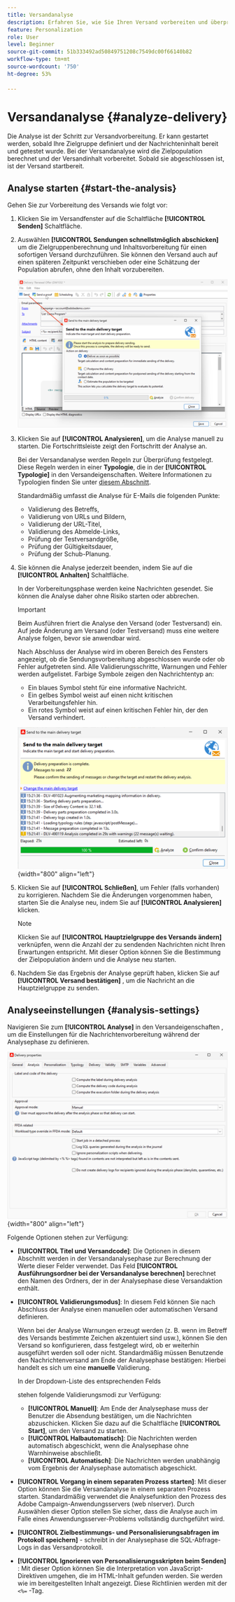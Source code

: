 ```yaml
---
title: Versandanalyse
description: Erfahren Sie, wie Sie Ihren Versand vorbereiten und überprüfen
feature: Personalization
role: User
level: Beginner
source-git-commit: 51b333492ad50849751208c7549dc00f66140b82
workflow-type: tm+mt
source-wordcount: '750'
ht-degree: 53%

---
```


# Versandanalyse {#analyze-delivery}

Die Analyse ist der Schritt zur Versandvorbereitung. Er kann gestartet werden, sobald Ihre Zielgruppe definiert und der Nachrichteninhalt bereit und getestet wurde. Bei der Versandanalyse wird die Zielpopulation berechnet und der Versandinhalt vorbereitet. Sobald sie abgeschlossen ist, ist der Versand startbereit.

## Analyse starten {#start-the-analysis}

Gehen Sie zur Vorbereitung des Versands wie folgt vor:

1. Klicken Sie im Versandfenster auf die Schaltfläche **[!UICONTROL Senden]** Schaltfläche.
1. Auswählen **[!UICONTROL Sendungen schnellstmöglich abschicken]** um die Zielgruppenberechnung und Inhaltsvorbereitung für einen sofortigen Versand durchzuführen. Sie können den Versand auch auf einen späteren Zeitpunkt verschieben oder eine Schätzung der Population abrufen, ohne den Inhalt vorzubereiten.

   ![](assets/delivery-analysis-start.png)

1. Klicken Sie auf **[!UICONTROL Analysieren]**, um die Analyse manuell zu starten. Die Fortschrittsleiste zeigt den Fortschritt der Analyse an.

   Bei der Versandanalyse werden Regeln zur Überprüfung festgelegt. Diese Regeln werden in einer **Typologie**, die in der **[!UICONTROL Typologie]** in den Versandeigenschaften. Weitere Informationen zu Typologien finden Sie unter [diesem Abschnitt](../../automation/campaign-opt/campaign-typologies.md).

   Standardmäßig umfasst die Analyse für E-Mails die folgenden Punkte:

   * Validierung des Betreffs,
   * Validierung von URLs und Bildern,
   * Validierung der URL-Titel,
   * Validierung des Abmelde-Links,
   * Prüfung der Testversandgröße,
   * Prüfung der Gültigkeitsdauer,
   * Prüfung der Schub-Planung.


1. Sie können die Analyse jederzeit beenden, indem Sie auf die **[!UICONTROL Anhalten]** Schaltfläche.

   In der Vorbereitungsphase werden keine Nachrichten gesendet. Sie können die Analyse daher ohne Risiko starten oder abbrechen.

   >[!IMPORTANT]
   >
   >Beim Ausführen friert die Analyse den Versand (oder Testversand) ein. Auf jede Änderung am Versand (oder Testversand) muss eine weitere Analyse folgen, bevor sie anwendbar wird.

   Nach Abschluss der Analyse wird im oberen Bereich des Fensters angezeigt, ob die Sendungsvorbereitung abgeschlossen wurde oder ob Fehler aufgetreten sind. Alle Validierungsschritte, Warnungen und Fehler werden aufgelistet. Farbige Symbole zeigen den Nachrichtentyp an:

   * Ein blaues Symbol steht für eine informative Nachricht.
   * Ein gelbes Symbol weist auf einen nicht kritischen Verarbeitungsfehler hin.
   * Ein rotes Symbol weist auf einen kritischen Fehler hin, der den Versand verhindert.

   ![](assets/delivery-analysis-results.png){width="800" align="left"}

1. Klicken Sie auf **[!UICONTROL Schließen]**, um Fehler (falls vorhanden) zu korrigieren. Nachdem Sie die Änderungen vorgenommen haben, starten Sie die Analyse neu, indem Sie auf **[!UICONTROL Analysieren]** klicken.

   >[!NOTE]
   >
   >Klicken Sie auf **[!UICONTROL Hauptzielgruppe des Versands ändern]** verknüpfen, wenn die Anzahl der zu sendenden Nachrichten nicht Ihren Erwartungen entspricht. Mit dieser Option können Sie die Bestimmung der Zielpopulation ändern und die Analyse neu starten.

1. Nachdem Sie das Ergebnis der Analyse geprüft haben, klicken Sie auf **[!UICONTROL Versand bestätigen]** , um die Nachricht an die Hauptzielgruppe zu senden.


## Analyseeinstellungen {#analysis-settings}

Navigieren Sie zum **[!UICONTROL Analyse]** in den Versandeigenschaften , um die Einstellungen für die Nachrichtenvorbereitung während der Analysephase zu definieren.

![](assets/delivery-properties-analysis-tab.png){width="800" align="left"}

Folgende Optionen stehen zur Verfügung:

* **[!UICONTROL Titel und Versandcode]**: Die Optionen in diesem Abschnitt werden in der Versandanalysephase zur Berechnung der Werte dieser Felder verwendet. Das Feld **[!UICONTROL Ausführungsordner bei der Versandanalyse berechnen]** berechnet den Namen des Ordners, der in der Analysephase diese Versandaktion enthält.

* **[!UICONTROL Validierungsmodus]**: In diesem Feld können Sie nach Abschluss der Analyse einen manuellen oder automatischen Versand definieren.

   Wenn bei der Analyse Warnungen erzeugt werden (z. B. wenn im Betreff des Versands bestimmte Zeichen akzentuiert sind usw.), können Sie den Versand so konfigurieren, dass festgelegt wird, ob er weiterhin ausgeführt werden soll oder nicht. Standardmäßig müssen Benutzende den Nachrichtenversand am Ende der Analysephase bestätigen: Hierbei handelt es sich um eine **manuelle** Validierung.

   In der Dropdown-Liste des entsprechenden Felds

   stehen folgende Validierungsmodi zur Verfügung:

   * **[!UICONTROL Manuell]**: Am Ende der Analysephase muss der Benutzer die Absendung bestätigen, um die Nachrichten abzuschicken. Klicken Sie dazu auf die Schaltfläche **[!UICONTROL Start]**, um den Versand zu starten.
   * **[!UICONTROL Halbautomatisch]**: Die Nachrichten werden automatisch abgeschickt, wenn die Analysephase ohne Warnhinweise abschließt.
   * **[!UICONTROL Automatisch]**: Die Nachrichten werden unabhängig vom Ergebnis der Analysephase automatisch abgeschickt.

* **[!UICONTROL Vorgang in einem separaten Prozess starten]**: Mit dieser Option können Sie die Versandanalyse in einem separaten Prozess starten. Standardmäßig verwendet die Analysefunktion den Prozess des Adobe Campaign-Anwendungsservers (web nlserver). Durch Auswählen dieser Option stellen Sie sicher, dass die Analyse auch im Falle eines Anwendungsserver-Problems vollständig durchgeführt wird.
* **[!UICONTROL Zielbestimmungs- und Personalisierungsabfragen im Protokoll speichern]** - schreibt in der Analysephase die SQL-Abfrage-Logs in das Versandprotokoll.
* **[!UICONTROL Ignorieren von Personalisierungsskripten beim Senden]** : Mit dieser Option können Sie die Interpretation von JavaScript-Direktiven umgehen, die im HTML-Inhalt gefunden werden. Sie werden wie im bereitgestellten Inhalt angezeigt. Diese Richtlinien werden mit der `<%=` -Tag.



